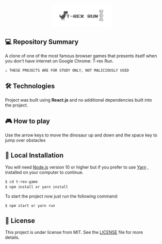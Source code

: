 <h1 align="center">
    <img src="./public/images/icon-repo-trex.png" alt="T-rex Clone Game by Jhony Walker" width="200px" />
</h1>

## 💻 Repository Summary

A clone of one of the most famous browser games that presents itself when you don't have internet on Google Chrome: T-rex Run.

```text
⚠ THESE PROJECTS ARE FOR STUDY ONLY, NOT MALICIOUSLY USED
```

## 🛠 Technologies

Project was built using **React.js** and no additional dependencies built into the project.

## :video_game: How to play

Use the arrow keys to move the dinosaur up and down and the space key to jump over obstacles


## 🔨 Local Installation

You will need [Node.js](https://nodejs.org) version 10 or higher but if you prefer to use [Yarn](https://yarnpkg.com/) , installed on your computer to continue.


```bash
$ cd t-rex-game
$ npm install or yarn install
```

To start the project now just run the following command:

```bash
$ npm start or yarn run
```

## 📖 License

This project is under license from MIT. See the [LICENSE](LICENSE.md) file for more details.
